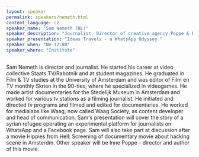 ```yaml
---
layout: speaker
permalink: speakers/nemeth.html
content_language: cz
speaker_name: "Sam Nemeth (NL)"
speaker_description: "Journalist, Director of creative agency Poppe & Partners"
speaker_presentation: "Ideas Travels - a WhatsApp Odyssey "
speaker_when: "Ne 12:00"
speaker_where: "Institute"
---
```

Sam Nemeth is director and journalist. He started his career at video collective Staats TV/Rabotnik and at student magazines. He graduated in Film & TV studies at the University of Amsterdam and was editor of  Film en TV monthly Skrien in the 90-ties, where he specialized in videogames. He made artist documentaries for the Stedelijk Museum in Amsterdam and worked for various tv stations as a filming journalist. He initiated and directed tv programs and filmed and edited for documentaries. He worked for medialabs like Waag, now called Waag Society, as content developer and head of communication. Sam's presentation will cover the story of a syrian refugee operating an experimental platform for journalists on WhatsApp and a Facebook page. Sam will also take part at discussion after a movie Hippies from Hell: Screening of documentary movie about hacking scene in Amsterdm. Other speaker will be Inne Poppe - director and author of this movie. 
